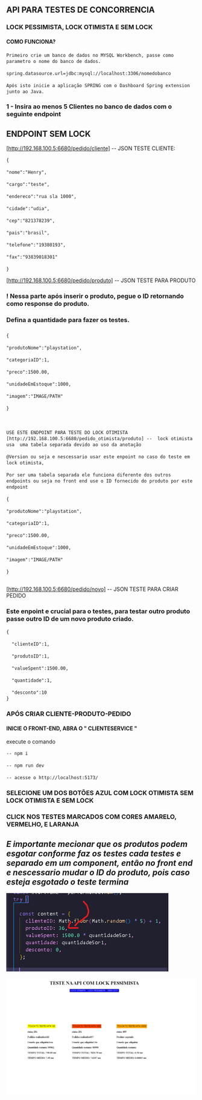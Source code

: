 ## API PARA TESTES DE CONCORRENCIA 

### LOCK PESSIMISTA, LOCK OTIMISTA E SEM LOCK

#### COMO FUNCIONA?


```
Primeiro crie um banco de dados no MYSQL Workbench, passe como parametro o nome do banco de dados. 

spring.datasource.url=jdbc:mysql://localhost:3306/nomedobanco

Após isto inicie a aplicação SPRING com o Dashboard Spring extension junto ao Java.
```

### 1 - Insira ao menos 5 Clientes no banco de dados com o seguinte endpoint

## ENDPOINT SEM LOCK

[http://192.168.100.5:6680/pedido/cliente] -- JSON TESTE CLIENTE:

```
{

"nome":"Henry",

"cargo":"teste",

"endereco":"rua sla 1000",

"cidade":"udia",

"cep":"821378239",

"pais":"brasil",

"telefone":"19380193",

"fax":"93839018301"

}
```
[http://192.168.100.5:6680/pedido/produto]
-- JSON TESTE PARA PRODUTO
### ! Nessa parte após inserir o produto, pegue o ID  retornando como response do produto.
### Defina a quantidade para fazer os testes.
### 
```
{

"produtoNome":"playstation",

"categoriaID":1,

"preco":1500.00,

"unidadeEmEstoque":1000,

"imagem":"IMAGE/PATH"

}



USE ESTE ENDPOINT PARA TESTE DO LOCK OTIMISTA
[http://192.168.100.5:6680/pedido_otimista/produto] --  lock otimista usa  uma tabela separada devido ao uso da anotação 

@Version ou seja e nescessario usar este enpoint no caso do teste em lock otimista, 

Por ser uma tabela separada ele funciona diferente dos outros endpoints ou seja no front end use o ID fornecido do produto por este endpoint

{

"produtoNome":"playstation",

"categoriaID":1,

"preco":1500.00,

"unidadeEmEstoque":1000,

"imagem":"IMAGE/PATH"

}


```


[http://192.168.100.5:6680/pedido/novo]
-- JSON TESTE PARA CRIAR PEDIDO
### Este enpoint e crucial para o testes, para testar outro produto passe outro ID de um novo produto criado.
```
{
  
  "clienteID":1,
  
  "produtoID":1,
  
  "valueSpent":1500.00,
  
  "quantidade":1,
  
  "desconto":10
}   
```
### APÓS CRIAR CLIENTE-PRODUTO-PEDIDO
#### INICIE O FRONT-END, ABRA O " CLIENTESERVICE " 
execute o comando
```
-- npm i

-- npm run dev

-- acesse o http://localhost:5173/
```
### SELECIONE UM DOS BOTÕES AZUL COM LOCK OTIMISTA SEM LOCK OTIMISTA E SEM LOCK
### CLICK NOS TESTES MARCADOS COM CORES AMARELO, VERMELHO, E LARANJA

##  _E importante mecionar que os produtos podem esgotar conforme faz os testes cada testes e separado em um component, então no front end e nescessario mudar o ID do produto, pois caso esteja esgotado o teste termina_ 
![alt text](assets\content.png)

![Descrição da imagem](assets\testes.png "Título da imagem")


